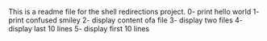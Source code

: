 This is a readme file for the shell redirections project.
0- print hello world
1- print confused smiley
2- display content ofa file
3- display two files
4- display last 10 lines
5- display first 10 lines
